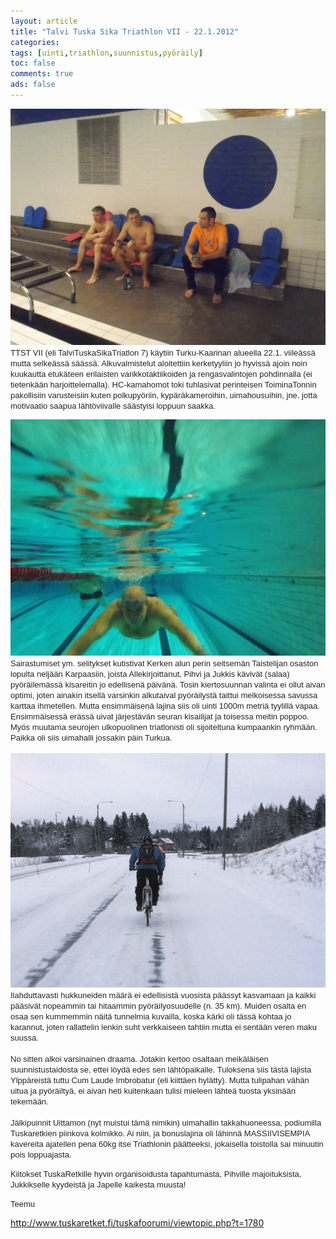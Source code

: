 ```yaml
---
layout: article 
title: "Talvi Tuska Sika Triathlon VII - 22.1.2012" 
categories: 
tags: [uinti,triathlon,suunnistus,pyöräily]
toc: false 
comments: true 
ads: false 
---
```


<span
style="color: #222222; font-family: arial, sans-serif; font-size: 13px; background-color: rgba(255, 255, 255, 0.917969);">![](/images/talvi-tuska-sika-triathlon-vii-22.1.2012/P1220692.JPG)TTST
VII (eli TalviTuskaSikaTriatlon 7) käytiin Turku-Kaarinan alueella 22.1.
viileässä mutta selkeässä säässä. Alkuvalmistelut aloitettiin
kerketyyliin jo hyvissä ajoin noin kuukautta etukäteen erilaisten
varikkotaktiikoiden ja rengasvalintojen pohdinnalla (ei tietenkään
harjoittelemalla). HC-kamahomot toki tuhlasivat perinteisen
ToiminaTonnin pakollisiin varusteisiin kuten polkupyöriin,
kypäräkameroihin, uimahousuihin, jne. jotta motivaatio saapua
lähtöviivalle säästyisi loppuun saakka.</span>

<span
style="color: #222222; font-family: arial, sans-serif; font-size: 13px; background-color: rgba(255, 255, 255, 0.917969);"></span><span
style="color: #222222; font-family: arial, sans-serif; font-size: 13px; background-color: rgba(255, 255, 255, 0.917969);">![](/images/talvi-tuska-sika-triathlon-vii-22.1.2012/P1220688.JPG)Sairastumiset
ym. selitykset kutistivat Kerken alun perin seitsemän Taistelijan
osaston lopulta neljään Karpaasiin, joista Allekirjoittanut, Pihvi ja
Jukkis kävivät (salaa) pyöräilemässä kisareitin jo edellisenä päivänä.
Tosin kiertosuunnan valinta ei ollut aivan optimi, joten ainakin itsellä
varsinkin alkutaival pyöräilystä taittui melkoisessa savussa karttaa
ihmetellen. Mutta ensimmäisenä lajina siis oli uinti 1000m metriä
tyylillä vapaa. Ensimmäisessä erässä uivat järjestävän seuran kisailijat
ja toisessa meitin poppoo. Myös muutama seurojen ulkopuolinen
triatlonisti oli sijoiteltuna kumpaankin ryhmään. Paikka oli siis
uimahalli jossakin päin Turkua.</span>\
\
<span
style="color: #222222; font-family: arial, sans-serif; font-size: 13px; background-color: rgba(255, 255, 255, 0.917969);">![](/images/talvi-tuska-sika-triathlon-vii-22.1.2012/ttst-fillarointia.png)Ilahduttavasti
hukkuneiden määrä ei edellisistä vuosista päässyt kasvamaan ja kaikki
pääsivät nopeammin tai hitaammin pyöräilyosuudelle (n. 35 km). Muiden
osalta en osaa sen kummemmin näitä tunnelmia kuvailla, koska kärki oli
tässä kohtaa jo karannut, joten rallattelin lenkin suht verkkaiseen
tahtiin mutta ei sentään veren maku suussa.</span>\
\
<span
style="color: #222222; font-family: arial, sans-serif; font-size: 13px; background-color: rgba(255, 255, 255, 0.917969);">No
sitten alkoi varsinainen draama. Jotakin kertoo osaltaan meikäläisen
suunnistustaidosta se, ettei löydä edes sen lähtöpaikalle. Tuloksena
siis tästä lajista Ylppäreistä tuttu Cum Laude Imbrobatur (eli kiittäen
hylätty). Mutta tulipahan vähän uitua ja pyöräiltyä, ei aivan heti
kuitenkaan tulisi mieleen lähteä tuosta yksinään tekemään.</span>\
\
<span
style="color: #222222; font-family: arial, sans-serif; font-size: 13px; background-color: rgba(255, 255, 255, 0.917969);">Jälkipuinnit
Uittamon (nyt muistui tämä nimikin) uimahallin takkahuoneessa,
podiumilla Tuskaretkien piinkova kolmikko. Ai niin, ja bonuslajina oli
lähinnä MASSIIVISEMPIA kavereita ajatellen pena 60kg itse Triathlonin
päätteeksi, jokaisella toistolla sai minuutin pois loppuajasta.</span>

<span
style="color: #222222; font-family: arial, sans-serif; font-size: 13px; background-color: rgba(255, 255, 255, 0.917969);">Kiitokset
TuskaRetkille hyvin organisoidusta tapahtumasta, Pihville majoituksista,
Jukkikselle kyydeistä ja Japelle kaikesta muusta!</span>

<span
style="color: #222222; font-family: arial, sans-serif; font-size: 13px; background-color: rgba(255, 255, 255, 0.917969);">Teemu </span>

<http://www.tuskaretket.fi/tuskafoorumi/viewtopic.php?t=1780>


